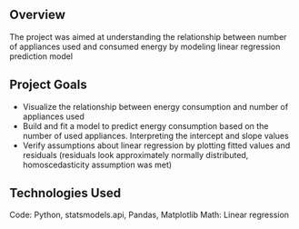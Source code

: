 ## Overview
The project was aimed at understanding the relationship between number of appliances used and consumed energy by modeling linear regression prediction model 

## Project Goals
- Visualize the relationship between energy consumption and number of appliances used
- Build and fit a model to predict energy consumption based on the number of used appliances. Interpreting the intercept and slope values
- Verify assumptions about linear regression by plotting fitted values and residuals (residuals look approximately normally distributed, homoscedasticity assumption was met)

## Technologies Used
Code: Python, statsmodels.api, Pandas, Matplotlib
Math: Linear regression 
